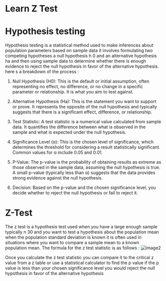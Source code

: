 # Learn Z Test 
# Hypothesis testing
Hypothesis testing is a statistical method used to make inferences about population parameters based on sample data it involves formulating two competing hypotheses a null hypothesis h 0 and an alternative hypothesis ha and then using sample data to determine whether there is enough evidence to reject the null hypothesis in favor of the alternative hypothesis.
here s a breakdown of the process : 

1. Null Hypothesis (H0): This is the default or initial assumption, often representing no effect, no difference, or no change in a specific parameter or relationship. It is what you aim to test against.

2. Alternative Hypothesis (Ha): This is the statement you want to support or prove. It represents the opposite of the null hypothesis and typically suggests that there is a significant effect, difference, or relationship.

3. Test Statistic: A test statistic is a numerical value calculated from sample data. It quantifies the difference between what is observed in the sample and what is expected under the null hypothesis.

4. Significance Level (α): This is the chosen level of significance, which determines the threshold for considering a result statistically significant. Common values for α include 0.05 and 0.01.

5. P-Value: The p-value is the probability of obtaining results as extreme as those observed in the sample data, assuming the null hypothesis is true. A small p-value (typically less than α) suggests that the data provides strong evidence against the null hypothesis.

6. Decision: Based on the p-value and the chosen significance level, you decide whether to reject the null hypothesis or fail to reject it.

# Z-Test
The z test is a hypothesis test used when you have a large enough sample typically n 30 and you want to test a hypothesis about the population mean when the population standard deviation is known it is often used in situations where you want to compare a sample mean to a known population mean.
The formula for the z test statistic is as follows : 
![image2](https://github.com/gauravprajapat29/Z-Test-Learn/assets/117170702/7281a5aa-91ab-40a6-9f85-cc2f292ef396)

Once you calculate the z test statistic you can compare it to the critical z value from a z table or use a statistical calculator to find the p value if the p value is less than your chosen significance level you would reject the null hypothesis in favor of the alternative hypothesis

